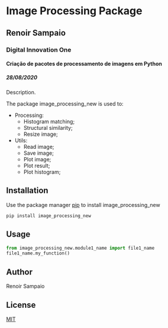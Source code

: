 # Image Processing Package
## Renoir Sampaio
### Digital Innovation One
#### Criação de pacotes de processamento de imagens em Python
##### 28/08/2020

Description. 

The package image_processing_new is used to:

- Processing:
	- Histogram matching;
	- Structural similarity;
	- Resize image;
- Utils:
	- Read image;
	- Save image;
	- Plot image;
	- Plot result;
	- Plot histogram;

## Installation

Use the package manager [pip](https://pip.pypa.io/en/stable/) to install image_processing_new

```bash
pip install image_processing_new
```

## Usage

```python
from image_processing_new.module1_name import file1_name
file1_name.my_function()
```

## Author
Renoir Sampaio

## License
[MIT](https://choosealicense.com/licenses/mit/)
